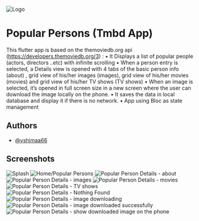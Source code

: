 
![Logo](https://github.com/yshimaa66/tmdb_app/blob/main/assets/selfie-time-celebrities.gif?raw=true)


# Popular Persons (Tmbd App)


This flutter app is based on the themoviedb.org
api (https://developers.themoviedb.org/3) :
• It Displays a list of popular people (actors, directors ..etc) with infinite scrolling
• When a person entry is selected, a Details view is opened with 4 tabs of the basic person info (about)
 , grid view of his/her images (images), grid view of his/her movies (movies) and grid view of his/her TV shows (TV shows)
• When an image is selected, it’s opened in full screen size in a new screen where the user can download the image locally on the phone.
• It saves the data in local database and display it if there is no network.
• App using Bloc as state management

## Authors

- [@yshimaa66](https://github.com/yshimaa66)


## Screenshots

![Splash](https://github.com/yshimaa66/tmdb_app/blob/main/screen_shots/Screenshot_20220919_055434.png)
![Home/Popular Persons](https://github.com/yshimaa66/tmdb_app/blob/main/screen_shots/Screenshot_20220919_055527.png)
![Popular Person Details - about](https://github.com/yshimaa66/tmdb_app/blob/main/screen_shots/Screenshot_20220919_055542.png)
![Popular Person Details - images](https://github.com/yshimaa66/tmdb_app/blob/main/screen_shots/Simulator%20Screen%20Shot%20-%20iPhone%2013%20-%202022-09-19%20at%2015.08.12.png)
![Popular Person Details - movies](https://github.com/yshimaa66/tmdb_app/blob/main/screen_shots/Screenshot_20220919_055709.png)
![Popular Person Details - TV shows](https://github.com/yshimaa66/tmdb_app/blob/main/screen_shots/Screenshot_20220919_055754.png)
![Popular Person Details - Nothing Found](https://github.com/yshimaa66/tmdb_app/blob/main/screen_shots/Simulator%20Screen%20Shot%20-%20iPhone%2013%20-%202022-09-19%20at%2015.08.04.png)
![Popular Person Details - image downloading](https://github.com/yshimaa66/tmdb_app/blob/main/screen_shots/Screenshot_20220919_055620.png)
![Popular Person Details - image downloaded successfully](https://github.com/yshimaa66/tmdb_app/blob/main/screen_shots/Screenshot_20220919_055625.png)
![Popular Person Details - show downloaded image on the phone](https://github.com/yshimaa66/tmdb_app/blob/main/screen_shots/Screenshot_20220919_055650.png)


